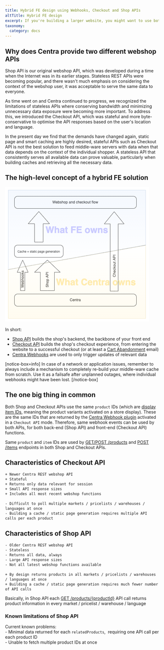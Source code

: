 ```yaml
---
title: Hybrid FE design using Webhooks, Checkout and Shop APIs
altTitle: Hybrid FE design
excerpt: If you're building a larger website, you might want to use both Checkout and Shop APIs to build all your FE functions
taxonomy:
  category: docs
---
```


## Why does Centra provide two different webshop APIs

Shop API is our original webshop API, which was developed during a time when the Internet was in its earlier stages. Stateless REST APIs were becoming popular, and there wasn't much emphasis on considering the context of the webshop user, it was acceptable to serve the same data to everyone.

As time went on and Centra continued to progress, we recognized the limitations of stateless APIs where conserving bandwidth and minimizing unnecessary data exposure were becoming more important. To address this, we introduced the Checkout API, which was stateful and more byte-conservative to optimise the API responses based on the user's location and language.

In the present day we find that the demands have changed again, static page and smart caching are highly desired, stateful APIs such as Checkout API is not the best solution to feed middle-ware servers with data when that data depends on the context of the individual shopper. A stateless API that consistently serves all available data can prove valuable, particularly when building caches and retrieving all the necessary data.

## The high-level concept of a hybrid FE solution

![](fe-hybrid-design.png)

In short:  
* [Shop API](https://docs.centra.com/swagger-ui/?urls.primaryName=ShopAPI) builds the shop's backend, the backbone of your front end  
* [Checkout API](/fe-development/fe-elements) builds the shop's checkout experience, from entering the website to a successful checkout (or at least a [Cart Abandonment](/plugins/cartabandonment) email)  
* [Centra Webhooks](/plugins/centra-webhook) are used to only trigger updates of relevant data  

[notice-box=info]
In case of a network or application issues, remember to always include a mechanism to completely re-build your middle-ware cache from scratch. Use it as a failsafe after unplanned outages, where individual webhooks might have been lost.
[/notice-box]

## The one big thing in common

Both Shop and Checkout APIs use the same `product` IDs (which are [display item IDs](/fe-development/fe-elements#why-do-i-see-different-product-ids-in-the-centra-backend-and-in-checkout-api), meaning the product variants activated on a store display). These are the same IDs that are returned by the [Centra Webhook plugin](/plugins/centra-webhook) activated in a `Checkout API` mode. Therefore, same webhook events can be used by both APIs, for both back-end (Shop API) and front-end (Checkout API) functions.

Same `product` and `item` IDs are used by [GET/POST /products](https://docs.centra.com/swagger-ui/?api=CheckoutAPI#/5.%20product%20catalog/post_products) and [POST /items](https://docs.centra.com/swagger-ui/?api=CheckoutAPI#/2.%20selection%20handling%2C%20cart/post_items__item_) endpoints in both Shop and Checkout APIs.

## Characteristics of Checkout API

    + Newer Centra REST webshop API  
    + Stateful  
    + Returns only data relevant for session  
    + Small API response sizes  
    + Includes all most recent webshop functions  

    - Difficult to poll multiple markets / pricelists / warehouses / languages at once  
    - Building a cache / static page generation requires multiple API calls per each product  

## Characteristics of Shop API

    - Older Centra REST webshop API  
    - Stateless  
    - Returns all data, always  
    - Large API response sizes  
    - Not all latest webshop functions available  

    + By design returns products in all markets / pricelists / warehouses / languages at once  
    + Building a cache / static page generation requires much fewer number of API calls  

Basically, in Shop API each [GET /products/{productId}](https://docs.centra.com/swagger-ui/?urls.primaryName=ShopAPI#/default/get_products__product_) API call returns product information in every market / pricelist / warehouse / language  

### Known limitations of Shop API

Current known problems:  
    - Minimal data returned for each `relatedProducts`,  requiring one API call per each product ID  
    - Unable to fetch multiple product IDs at once
